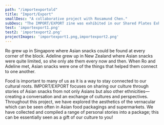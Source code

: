 ```yaml
---
path: "/importexportold"
title: "Import/Export"
smallDesc: "A collaborative project with Rosamund Chen."
subDesc: "The IMPORT/EXPORT zine was exhibited in our Shared Plates Exhibition."
test: 'importexport1.png'
test2: 'importexport2.png'
projectImages: 'importexport1.png,importexport2.png'
---
```


Ro grew up in Singapore where Asian snacks could be found at every corner of the block. Adeline grew up in New Zealand where Asian snacks were quite limited, so she only ate them every now and then. When Ro and Adeline met, Asian snacks were one of the things that helped them connect to one another. 

Food is important to many of us as it is a way to stay connected to our cultural roots. IMPORT/EXPORT focuses on sharing our culture through stories of Asian snacks from not only Asians but also other ethnicities— creating a conversation and an exchange of cultures and perspectives. Throughout this project, we have explored the aesthetics of the vernacular which can be seen often in Asian food packagings and supermarkets. We have collected and compiled a range of personal stories into a package; this can be essentially seen as a gift of our culture to you!